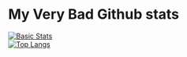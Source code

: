 # My Very Bad Github stats
[![Basic Stats](https://github-readme-stats-1-plum.vercel.app/api?username=ABlooketNobody-YT&show_icons=true&theme=vue&count_private=true)](https://github.com/ABlooketNobody-YT)<br>
[![Top Langs](https://github-readme-stats-1-plum.vercel.app/api/top-langs/?username=ABlooketNobody-YT&layout=compact&theme=vue&count_private=true&langs_count=10)](https://github.com/ABlooketNobody-YT)
